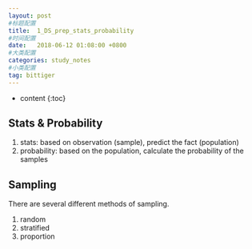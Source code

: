 ```yaml
---
layout: post
#标题配置
title:  1_DS_prep_stats_probability
#时间配置
date:   2018-06-12 01:08:00 +0800
#大类配置
categories: study_notes
#小类配置
tag: bittiger
---
```


* content
{:toc}


## Stats & Probability

1. stats: based on observation (sample), predict the fact (population)
2. probability: based on the population, calculate the probability of the samples

## Sampling

There are several different methods of sampling.
1. random
2. stratified
3. proportion  
